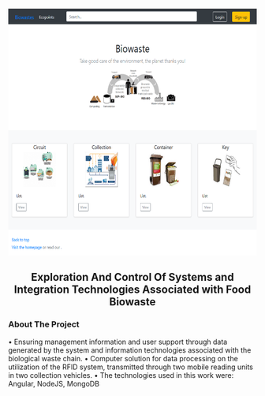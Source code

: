 <p align="center"> 
  <img src="image/Biowaste.png" alt="Pacman Logo" width="635px" height="500px">
</p>
<h2 align="center"> Exploration And Control Of Systems and Integration Technologies Associated with Food Biowaste </h2>
<h3 id="about-the-project"> About The Project</h3>
<p>• Ensuring management information and user
support through data generated by the system
and information technologies associated with the
biological waste chain.
• Computer solution for data processing on the
utilization of the RFID system, transmitted
through two mobile reading units in two
collection vehicles.
• The technologies used in this work were: Angular,
NodeJS, MongoDB</p>

